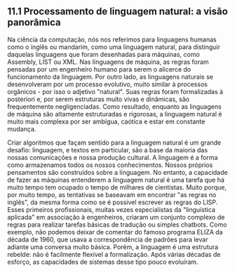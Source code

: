 ## 11.1 Processamento de linguagem natural: a visão panorâmica

Na ciência da computação, nós nos referimos para linguagens humanas como o inglês ou mandarim, como uma linguagem natural, para distinguir daquelas linguagens que foram desenhadas para máquinas, como Assembly, LIST ou XML. Nas linguagens de máquina, as regras foram pensadas por um engenheiro humano para serem o alicerce do funcionamento da linguagem. Por outro lado, as linguagens naturais se desenvolveram por um processo evolutivo, muito similar à processos orgânicos - por isso o adjetivo "natural". Suas regras foram formalizadas à posteriori e, por serem estruturas muito vivas e dinâmicas, são frequentemente negligenciadas. Como resultado, enquanto as linguagens de máquina são altamente estruturadas e rigorosas, a linguagem natural é muito mais complexa por ser ambígua, caótica e estar em constante mudança.

Criar algoritmos que façam sentido para a linguagem natural é um grande desafio: linguagem, e textos em particular, são a base da maioria das nossas comunicações e nossa produção cultural. A linguagem é a forma como armazenamos todos os nossos conhecimentos. Nossos próprios pensamentos são construídos sobre a linguagem. No entanto, a capacidade de fazer as máquinas entenderem a linguagem natural é uma tarefa que há muito tempo tem ocupado o tempo de milhares de cientistas. Muito porque, por muito tempo, as tentativas se baseavam em encontrar "as regras no inglês", da mesma forma como se é possível escrever as regras do LISP. Esses primeiros profissionais, muitas vezes especialistas da "linguística aplicada" em associação à engenheiros, criaram um conjunto complexo de regras para realizar tarefas básicas de tradução ou simples chatbots. Como exemplo, não podemos deixar de comentar do famoso programa ELIZA da década de 1960, que usava a correspondência de padrões para levar adiante uma conversa muito básica. Porém, a linguagem é uma estrutura rebelde: não é facilmente flexível a formalização. Após várias décadas de esforço, as capacidades de sistemas desse tipo pouco evoluíram.
